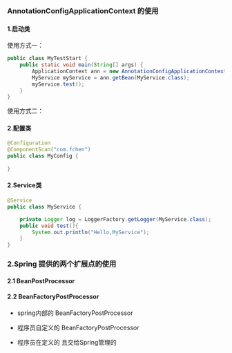 ### AnnotationConfigApplicationContext 的使用
#### 1.启动类
使用方式一：

```java
public class MyTestStart {
	public static void main(String[] args) {
		ApplicationContext ann = new AnnotationConfigApplicationContext(MyConfig.class);
		MyService myService = ann.getBean(MyService.class);
		myService.test();
	}
}
```
使用方式二：


#### 2.配置类
```java
@Configuration
@ComponentScan("com.fchen")
public class MyConfig {
	
}
```
#### 2.Service类
```java
@Service
public class MyService {

	private Logger log = LoggerFactory.getLogger(MyService.class);
	public void test(){
		System.out.println("Hello,MyService");
	}
}
```


### 2.Spring 提供的两个扩展点的使用
 
#### 2.1 BeanPostProcessor

#### 2.2 BeanFactoryPostProcessor 

- spring内部的 BeanFactoryPostProcessor

- 程序员自定义的 BeanFactoryPostProcessor

- 程序员在定义的 且交给Spring管理的